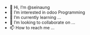 - 👋 Hi, I’m @seinaung
- 👀 I’m interested in odoo Programming
- 🌱 I’m currently learning ...
- 💞️ I’m looking to collaborate on ...
- 📫 How to reach me ...

<!---
seinaung/seinaung is a ✨ special ✨ repository because its `README.md` (this file) appears on your GitHub profile.
You can click the Preview link to take a look at your changes.
--->
